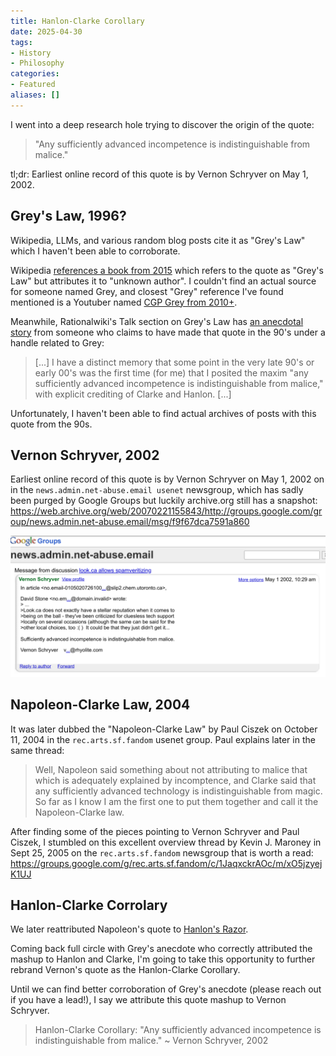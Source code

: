```yaml
---
title: Hanlon-Clarke Corollary
date: 2025-04-30
tags:
- History
- Philosophy
categories:
- Featured
aliases: []
---
```

I went into a deep research hole trying to discover the origin of the quote:

> "Any sufficiently advanced incompetence is indistinguishable from malice."

tl;dr: Earliest online record of this quote is by Vernon Schryver on May 1, 2002.

## Grey's Law, 1996?

Wikipedia, LLMs, and various random blog posts cite it as "Grey's Law" which I haven't been able to corroborate.

Wikipedia [references a book from 2015](https://en.wikipedia.org/wiki/Clarke%27s_three_laws#cite_note-Gooden2015-7) which refers to the quote as "Grey's Law" but attributes it to "unknown author". I couldn't find an actual source for someone named Grey, and closest "Grey" reference I've found mentioned is a Youtuber named [CGP Grey from 2010+](https://en.wikipedia.org/wiki/CGP_Grey).

Meanwhile, Rationalwiki's Talk section on Grey's Law has [an anecdotal story](https://rationalwiki.org/wiki/Talk:Grey's_Law) from someone who claims to have made that quote in the 90's under a handle related to Grey:

> [...] I have a distinct memory that some point in the very late 90's or early 00's was the first time (for me) that I posited the maxim "any sufficiently advanced incompetence is indistinguishable from malice," with explicit crediting of Clarke and Hanlon. [...]

Unfortunately, I haven't been able to find actual archives of posts with this quote from the 90s.

## Vernon Schryver, 2002

Earliest online record of this quote is by Vernon Schryver on May 1, 2002 on in the `news.admin.net-abuse.email usenet` newsgroup, which has sadly been purged by Google Groups but luckily archive.org still has a snapshot:
https://web.archive.org/web/20070221155843/http://groups.google.com/group/news.admin.net-abuse.email/msg/f9f67dca7591a860

![Image](05403fc7-2f9c-4b92-ba6f-ec6ed687c4c0)

## Napoleon-Clarke Law, 2004

It was later dubbed the "Napoleon-Clarke Law" by Paul Ciszek on October 11, 2004 in the `rec.arts.sf.fandom` usenet group. Paul explains later in the same thread:

> Well, Napoleon said something about not attributing to malice that which is adequately explained by incomptence, and Clarke said that any sufficiently advanced technology is indistinguishable from magic. So far as I know I am the first one to put them together and call it the Napoleon-Clarke law.

After finding some of the pieces pointing to Vernon Schryver and Paul Ciszek, I stumbled on this excellent overview thread by Kevin J. Maroney in Sept 25, 2005 on the `rec.arts.sf.fandom` newsgroup that is worth a read: https://groups.google.com/g/rec.arts.sf.fandom/c/1JaqxckrAOc/m/xO5jzyejK1UJ

## Hanlon-Clarke Corrolary

We later reattributed Napoleon's quote to [Hanlon's Razor](https://en.wikipedia.org/wiki/Hanlon%27s_razor).

Coming back full circle with Grey's anecdote who correctly attributed the mashup to Hanlon and Clarke, I'm going to take this opportunity to further rebrand Vernon's quote as the Hanlon-Clarke Corollary.

Until we can find better corroboration of Grey's anecdote (please reach out if you have a lead!), I say we attribute this quote mashup to Vernon Schryver.

> Hanlon-Clarke Corollary: "Any sufficiently advanced incompetence is indistinguishable from malice."
> ~ Vernon Schryver, 2002
